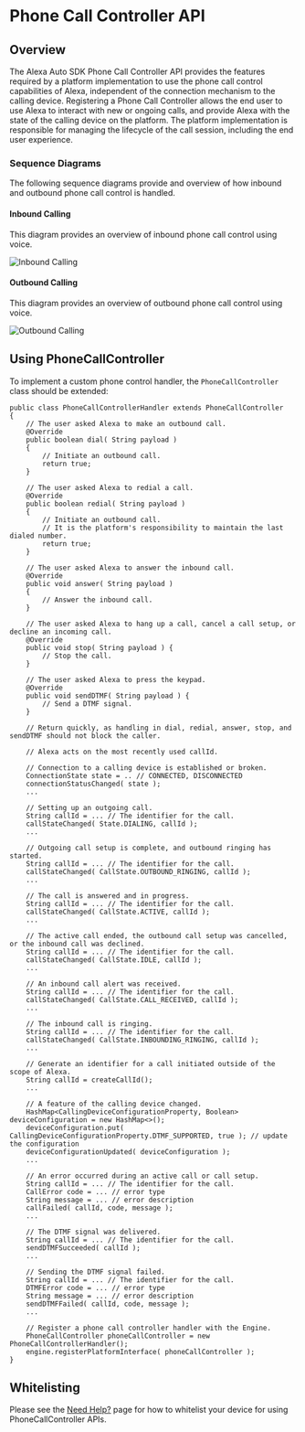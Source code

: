 # Phone Call Controller API

## Overview

The Alexa Auto SDK Phone Call Controller API provides the features required by a platform implementation to use the phone call control capabilities of Alexa, independent of the connection mechanism to the calling device. Registering a Phone Call Controller allows the end user to use Alexa to interact with new or ongoing calls, and provide Alexa with the state of the calling device on the platform. The platform implementation is responsible for managing the lifecycle of the call session, including the end user experience.

### Sequence Diagrams

The following sequence diagrams provide and overview of how inbound and outbound phone call control is handled.

#### Inbound Calling

This diagram provides an overview of inbound phone call control using voice.

![Inbound Calling](../../modules/phone-control/assets/aac-pcc-inbound-call.png)

#### Outbound Calling

This diagram provides an overview of outbound phone call control using voice.

![Outbound Calling](../../modules/phone-control//assets/aac-pcc-outbound-call.png)

## Using PhoneCallController

To implement a custom phone control handler, the `PhoneCallController` class should be extended:

```
public class PhoneCallControllerHandler extends PhoneCallController
{
	// The user asked Alexa to make an outbound call.
	@Override
	public boolean dial( String payload )
	{
		// Initiate an outbound call.
		return true;
	}

	// The user asked Alexa to redial a call.
	@Override
	public boolean redial( String payload )
	{
		// Initiate an outbound call.
		// It is the platform's responsibility to maintain the last dialed number.
		return true;
	}

	// The user asked Alexa to answer the inbound call.
	@Override
	public void answer( String payload )
	{
		// Answer the inbound call.
	}

	// The user asked Alexa to hang up a call, cancel a call setup, or decline an incoming call.
	@Override
	public void stop( String payload ) {
		// Stop the call.
	}

	// The user asked Alexa to press the keypad.
	@Override
	public void sendDTMF( String payload ) {
		// Send a DTMF signal.
	}

	// Return quickly, as handling in dial, redial, answer, stop, and sendDTMF should not block the caller.

	// Alexa acts on the most recently used callId.

	// Connection to a calling device is established or broken.
	ConnectionState state = .. // CONNECTED, DISCONNECTED
	connectionStatusChanged( state );
	...

	// Setting up an outgoing call.
	String callId = ... // The identifier for the call.
	callStateChanged( State.DIALING, callId );
	...

	// Outgoing call setup is complete, and outbound ringing has started.
	String callId = ... // The identifier for the call.
	callStateChanged( CallState.OUTBOUND_RINGING, callId );
	...

	// The call is answered and in progress.
	String callId = ... // The identifier for the call.
	callStateChanged( CallState.ACTIVE, callId );
	...

	// The active call ended, the outbound call setup was cancelled, or the inbound call was declined.
	String callId = ... // The identifier for the call.
	callStateChanged( CallState.IDLE, callId );
	...

	// An inbound call alert was received.
	String callId = ... // The identifier for the call.
	callStateChanged( CallState.CALL_RECEIVED, callId );
	...

	// The inbound call is ringing.
	String callId = ... // The identifier for the call.
	callStateChanged( CallState.INBOUNDING_RINGING, callId );
	...

	// Generate an identifier for a call initiated outside of the scope of Alexa.
	String callId = createCallId();
	...

	// A feature of the calling device changed.
	HashMap<CallingDeviceConfigurationProperty, Boolean> deviceConfiguration = new HashMap<>();
	deviceConfiguration.put( CallingDeviceConfigurationProperty.DTMF_SUPPORTED, true ); // update the configuration
	deviceConfigurationUpdated( deviceConfiguration );
	...

	// An error occurred during an active call or call setup.
	String callId = ... // The identifier for the call.
	CallError code = ... // error type
	String message = ... // error description
	callFailed( callId, code, message );
	...

	// The DTMF signal was delivered.
	String callId = ... // The identifier for the call.
	sendDTMFSucceeded( callId );
	...

	// Sending the DTMF signal failed.
	String callId = ... // The identifier for the call.
	DTMFError code = ... // error type
	String message = ... // error description
	sendDTMFFailed( callId, code, message );
	...

	// Register a phone call controller handler with the Engine.
	PhoneCallController phoneCallController = new PhoneCallControllerHandler();
	engine.registerPlatformInterface( phoneCallController );
}

```

## Whitelisting

Please see the [Need Help?](../../NEED_HELP.md) page for how to whitelist your device for using PhoneCallController APIs.

